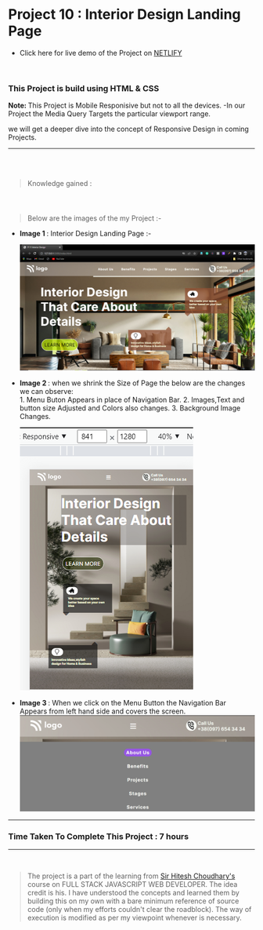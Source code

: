 # Project 10 : Interior Design  Landing Page

- Click here for live demo of the Project on [ NETLIFY ](https://parikshitproject2.netlify.app/ "Parikshit Project 1")

<br/>

###  This Project is build using HTML & CSS  

<b> Note: </b>  This Project is Mobile Responisive but not to all the devices. 
 -In our Project the Media Query Targets  the particular viewport range.
 
we will get a deeper dive into the concept of Responsive Design in coming Projects.
***

<br/>


<br/>

>Knowledge gained :

<br/>

### 

>Below are the images of the my Project :-

- <b>Image 1 </b> : Interior Design Landing Page :-

   ![Web Design Landing Page Image](./images/horizontal_image.png)

- <b>Image 2 </b> : when we shrink the Size of Page the below are the changes we can observe:<br/>
          1. Menu Buton Appears in place of Navigation Bar.
          2. Images,Text and button size Adjusted and Colors also changes.
          3. Background Image Changes.

   ![Web Design Landing Page Image](./images/Vertical_image.png)

- <b>Image 3 </b> : When we click on the Menu Button the Navigation Bar Appears from left hand side and covers the screen.
 ![Web Design Landing Page Image](./images/menu_bar.png)


    





***

### Time Taken To Complete This Project : 7 hours

***

<br>

>The project is a part of the learning from  [ Sir Hitesh Choudhary's ](https://github.com/hiteshchoudhary) course on FULL STACK JAVASCRIPT WEB DEVELOPER. The idea credit is his. I have understood the concepts and learned them by building this on my own with a bare minimum reference of source code (only when my efforts couldn't clear the roadblock). The way of execution is modified as per my viewpoint whenever is necessary.









